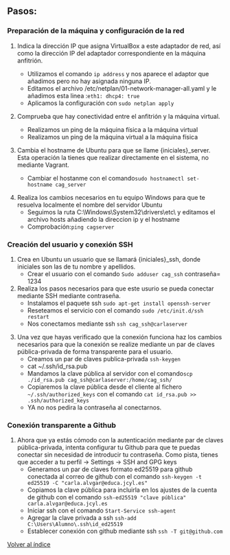 ## Pasos:
### Preparación de la máquina y configuración de la red
<!--PS D:\ASO\aso_cag\UT02_linux\practicas\PR0202> vagrant init generic/ubuntu2204 --minimal-->
<!--vagrant up-->
<!--vagrant halt-->
<!--Añadir desde virtualbox el adaptador de red solo anfitrión-->
<!--Encender la MV desde virtualbox, sino no funcionara-->
1. Indica la dirección IP que asigna VirtualBox a este adaptador de red, así como la dirección IP del adaptador correspondiente en la máquina anfitrión.
    - Utilizamos el comando `ip address` y nos aparece el adaptor que añadimos pero no hay asignada ninguna IP.
    - Editamos el archivo /etc/netplan/01-network-manager-all.yaml y le añadimos esta linea :`eth1: dhcp4: true`
    - Aplicamos la configuración con `sudo netplan apply`
2. Comprueba que hay conectividad entre el anfitrión y la máquina virtual.
   - Realizamos un ping de la máquina física a la máquina virtual
   - Realizamos un ping de la máquina virtual a la máquina física
  
3. Cambia el hostname de Ubuntu para que se llame {iniciales}_server. Esta operación la tienes que realizar directamente en el sistema, no mediante Vagrant.
    - Cambiar el hostanme con el comando`sudo hostnamectl set-hostname cag_server`
<!--Con el comando hostnamectl podremos comprobarlo-->
<!--El hostname static no nos permite usar  "_" por lo que se queda como "cagserver" y el hostname pretty se nos queda como "cag_server"-->
<!--Con el comando hostnamectl podremos comprobarlo-->
4. Realiza los cambios necesarios en tu equipo Windows para que te resuelva localmente el nombre del servidor Ubuntu 
    - Seguimos la ruta C:\Windows\System32\drivers\etc\ y editamos el archivo hosts añadiendo la direccion ip y el hostname
    - Comprobación:`ping cagserver`
<!--Desde la máquina física entramos en el explorador de archivos y seguimos esta ruta "C:\Windows\System32\drivers\etc\" y editamos el archivo hosts añadiendo la direccion ip y el hostname "192.168.56.1 cagserver"-->
<!--Como necesitamos permisos de administrador para editar el archivo lo movemos al escritorio y lo editamos, después lo movemos a donde estaba ,recordando que era un archivo sin extensión-->

### Creación del usuario y conexión SSH
1. Crea en Ubuntu un usuario que se llamará {iniciales}_ssh, donde iniciales son las de tu nombre y apellidos.
    - Crear el usuario con el comando `Sudo adduser cag_ssh` contraseña= 1234
2. Realiza los pasos necesarios para que este usurio se pueda conectar mediante SSH mediante contraseña.
    - Instalamos el paquete ssh `sudo apt-get install openssh-server`
    - Reseteamos el servicio con el comando `sudo /etc/init.d/ssh restart`
    - Nos conectamos mediante ssh `ssh cag_ssh@carlaserver`
<!-- Utilizamos el comando cat para visualizar el fichero,y comprobar si esta modificado-->
<!--Reiniciamos el servicio ssh-->
<!--Usamos el comando ssh para conectarnos $ssh -p [PUERTO] [USUARIO]@[IP-DEL-SERVIDOR], despues introducimos yes y la contraseña(1234)-->
3. Una vez que hayas verificado que la conexión funciona haz los cambios necesarios para que la conexión se realize mediante un par de claves pública-privada de forma transparente para el usuario.
    - Creamos un par de claves publica-privada `ssh-keygen`
    - cat ~/.ssh/id_rsa.pub
    - Mandamos la clave pública al servidor con el comando`scp ./id_rsa.pub cag_ssh@carlaserver:/home/cag_ssh/`
    - Copiaremos la clave pública desde el cliente al fichero `~/.ssh/authorized_keys` con el comando `cat id_rsa.pub >> .ssh/authorized_keys`
    - YA no nos pedira la contraseña al conectarnos.
<!--La clave publica se guarda en "/home/cag_ssh/.ssh/id_rsa.pub" y la clave privada en "/home/cag_ssh/.ssh/id_rsa"-->
<!--Utilizamos el comando cat para ver la clave publica en ASCII-->
<!--Con el comando scp mandamos la clave al servidor-->
<!--Comprobamos con ls que se ha enviado la clave-->

### Conexión transparente a Github
1. Ahora que ya estás cómodo con la autenticación mediante par de claves pública-privada, intenta configurar tu Github para que te puedas conectar sin necesidad de introducir tu contraseña. Como pista, tienes que acceder a tu perfil -> Settings -> SSH and GPG keys
    - Generamos un par de claves formato ed25519 para github conectada al correo de github con el comando `ssh-keygen -t ed25519 -C "carla.alvgar@educa.jcyl.es"`
    - Copiamos la clave pública para incluirla en los ajustes de la cuenta de github con el comando `ssh-ed25519 "clave pública" carla.alvgar@educa.jcyl.es`
    - Iniciar ssh  con el comando `Start-Service ssh-agent` 
    - Agregar la clave privada a ssh `ssh-add C:\Users\Alumno\.ssh\id_ed25519`
    - Establecer conexión con github mediante ssh `ssh -T git@github.com`
<!--La clave publica se guarda en "C:\Users\Alumno/.ssh/id_ed25519.pub" y la clave privada en "C:\Users\Alumno/.ssh/id_ed25519"-->
[Volver al índice](../../index2.md)